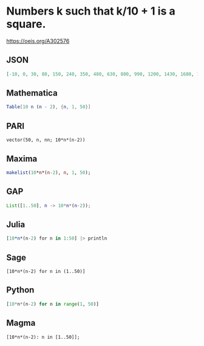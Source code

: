 # Numbers k such that k/10 \+ 1 is a square\.
https://oeis.org/A302576
## JSON
```JSON
[-10, 0, 30, 80, 150, 240, 350, 480, 630, 800, 990, 1200, 1430, 1680, 1950, 2240, 2550, 2880, 3230, 3600, 3990, 4400, 4830, 5280, 5750, 6240, 6750, 7280, 7830, 8400, 8990, 9600, 10230, 10880, 11550, 12240, 12950, 13680, 14430, 15200, 15990, 16800, 17630, 18480, 19350, 20240]
```
## Mathematica
```Mathematica
Table[10 n (n - 2), {n, 1, 50}]
```
## PARI
```PARI
vector(50, n, nn; 10*n*(n-2))
```
## Maxima
```Maxima
makelist(10*n*(n-2), n, 1, 50);
```
## GAP
```GAP
List([1..50], n -> 10*n*(n-2));
```
## Julia
```Julia
[10*n*(n-2) for n in 1:50] |> println
```
## Sage
```Sage
[10*n*(n-2) for n in (1..50)]
```
## Python
```Python
[10*n*(n-2) for n in range(1, 50)]
```
## Magma
```Magma
[10*n*(n-2): n in [1..50]];
```
